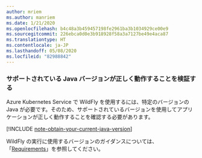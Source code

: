 ```yaml
---
author: mriem
ms.author: manriem
ms.date: 1/21/2020
ms.openlocfilehash: b4c48a3b459457198fe2961ba3b1034929ce00e9
ms.sourcegitcommit: 226ebca0d0e3b918928f58a3a7127be49e4aca87
ms.translationtype: HT
ms.contentlocale: ja-JP
ms.lasthandoff: 05/08/2020
ms.locfileid: "82988842"
---
```

### <a name="validate-that-the-supported-java-version-works-correctly"></a>サポートされている Java バージョンが正しく動作することを検証する

Azure Kubernetes Service で WildFly を使用するには、特定のバージョンの Java が必要です。そのため、サポートされているバージョンを使用してアプリケーションが正しく動作することを確認する必要があります。

[!INCLUDE [note-obtain-your-current-java-version](note-obtain-your-current-java-version.md)]

WildFly の実行に使用するバージョンのガイダンスについては、「[Requirements](http://docs.wildfly.org/19/Getting_Started_Guide.html#requirements)」を参照してください。
